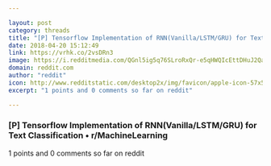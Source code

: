 ```yaml
---

layout: post
category: threads
title: "[P] Tensorflow Implementation of RNN(Vanilla/LSTM/GRU) for Text Classification"
date: 2018-04-20 15:12:49
link: https://vrhk.co/2vsDRn3
image: https://i.redditmedia.com/QGnl5ig5q76SLroRxQr-e5qHWQIcEttDHuJ2QaD2TFY.jpg?w=320&s=1dc6736248816b50a4d754c200aa6eaa
domain: reddit.com
author: "reddit"
icon: http://www.redditstatic.com/desktop2x/img/favicon/apple-icon-57x57.png
excerpt: "1 points and 0 comments so far on reddit"

---
```


### [P] Tensorflow Implementation of RNN(Vanilla/LSTM/GRU) for Text Classification • r/MachineLearning

1 points and 0 comments so far on reddit